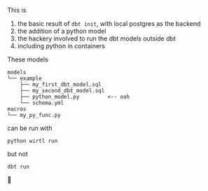 This is

1. the basic result of `dbt init`, with local postgres as the backend
2. the addition of a python model
3. the hackery involved to run the dbt models outside dbt
4. including python in containers

These models

```
models
└── example
    ├── my_first_dbt_model.sql
    ├── my_second_dbt_model.sql
    ├── python_model.py         <-- ooh
    └── schema.yml
macros
└── my_py_func.py
```

can be run with 

```
python wirtl run
```

but not 

```
dbt run
```

👺
